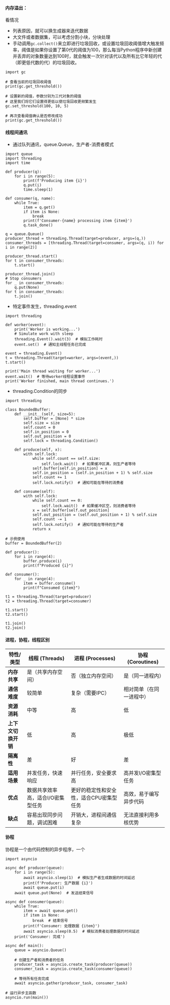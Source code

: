 #### 内存溢出：
看情况
- 列表原因，就可以换生成器来迭代数据
- 大文件或者数据集，可以考虑分割小块，分块处理
- 手动调用`gc.collect()`来立即进行垃圾回收，或设置垃圾回收阈值增大触发频率，阈值是如果你设置了第0代的阈值为100，那么每当Python程序中新创建并丢弃的对象数量达到100时，就会触发一次针对该代以及所有比它年轻的代（即更低代数的代）的垃圾回收。
```
import gc

# 查看当前的垃圾回收阈值
print(gc.get_threshold())

# 设置新的阈值，参数分别为三代对象的阈值
# 这里我们将它们设置得更低以使垃圾回收更频繁发生
gc.set_threshold(100, 10, 5)

# 再次查看阈值确认是否修改成功
print(gc.get_threshold())
```

#### 线程间通讯
- 通过队列通讯，queue.Queue，生产者-消费者模式
```
import queue
import threading
import time

def producer(q):
    for i in range(5):
        print(f'Producing item {i}')
        q.put(i)
        time.sleep(1)

def consumer(q, name):
    while True:
        item = q.get()
        if item is None:
            break
        print(f'Consumer-{name} processing item {item}')
        q.task_done()

q = queue.Queue()
producer_thread = threading.Thread(target=producer, args=(q,))
consumer_threads = [threading.Thread(target=consumer, args=(q, i)) for i in range(2)]

producer_thread.start()
for t in consumer_threads:
    t.start()

producer_thread.join()
# Stop consumers
for _ in consumer_threads:
    q.put(None)
for t in consumer_threads:
    t.join()
```
- 特定事件发生，threading.event
```
import threading

def worker(event):
    print('Worker is working...')
    # Simulate work with sleep
    threading.Event().wait(3)  # 模拟工作耗时
    event.set()  # 通知主线程任务已完成

event = threading.Event()
t = threading.Thread(target=worker, args=(event,))
t.start()

print('Main thread waiting for worker...')
event.wait()  # 等待worker线程设置事件
print('Worker finished, main thread continues.')
```
- threading.Condition的同步
```
import threading

class BoundedBuffer:
    def __init__(self, size=5):
        self.buffer = [None] * size
        self.size = size
        self.count = 0
        self.in_position = 0
        self.out_position = 0
        self.lock = threading.Condition()

    def produce(self, x):
        with self.lock:
            while self.count == self.size:
                self.lock.wait()  # 如果缓冲区满，则生产者等待
            self.buffer[self.in_position] = x
            self.in_position = (self.in_position + 1) % self.size
            self.count += 1
            self.lock.notify()  # 通知可能在等待的消费者

    def consume(self):
        with self.lock:
            while self.count == 0:
                self.lock.wait()  # 如果缓冲区空，则消费者等待
            x = self.buffer[self.out_position]
            self.out_position = (self.out_position + 1) % self.size
            self.count -= 1
            self.lock.notify()  # 通知可能在等待的生产者
            return x

# 示例使用
buffer = BoundedBuffer(2)

def producer():
    for i in range(4):
        buffer.produce(i)
        print(f"Produced {i}")

def consumer():
    for _ in range(4):
        item = buffer.consume()
        print(f"Consumed {item}")

t1 = threading.Thread(target=producer)
t2 = threading.Thread(target=consumer)

t1.start()
t2.start()

t1.join()
t2.join()
```

#### 进程，协程，线程区别
| 特性/类型       | 线程 (Threads)       | 进程 (Processes)        | 协程 (Coroutines) |
| ----------- | ------------------ | --------------------- | --------------- |
| **内存共享**    | 是（共享内存空间）          | 否（独立内存空间）             | 是（同一进程内）        |
| **通信难度**    | 较简单                | 复杂（需要IPC）             | 相对简单（在同一进程中）    |
| **资源消耗**    | 中等                 | 高                     | 低               |
| **上下文切换开销** | 低                  | 高                     | 极低              |
| **隔离性**     | 差                  | 好                     | 差               |
| **适用场景**    | 并发任务，快速响应          | 并行任务，安全要求高            | 高并发I/O密集型任务     |
| **优点**      | 数据共享效率高，适合I/O密集型任务 | 更好的稳定性和安全性，适合CPU密集型任务 | 高效，易于编写异步代码     |
| **缺点**      | 容易出现同步问题，调试困难      | 开销大，进程间通信复杂           | 无法直接利用多核优势      |
#### 协程
协程是一个由代码控制的异步程序，一个
```
import asyncio

async def producer(queue):
    for i in range(5):
        await asyncio.sleep(1)  # 模拟生产者生成数据的时间延迟
        print(f'Producer: 生产数据 {i}')
        await queue.put(i)
    await queue.put(None)  # 发送结束信号

async def consumer(queue):
    while True:
        item = await queue.get()
        if item is None:
            break  # 结束信号
        print(f'Consumer: 处理数据 {item}')
        await asyncio.sleep(0.5)  # 模拟消费者处理数据的时间延迟
    print('Consumer: 完成')

async def main():
    queue = asyncio.Queue()

    # 创建生产者和消费者的任务
    producer_task = asyncio.create_task(producer(queue))
    consumer_task = asyncio.create_task(consumer(queue))

    # 等待所有任务完成
    await asyncio.gather(producer_task, consumer_task)

# 运行异步主函数
asyncio.run(main())
```